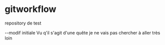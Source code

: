 # gitworkflow
repository de test

--modif initiale
Vu q'il s'agit d'une quête je ne vais pas chercher à aller très loin

